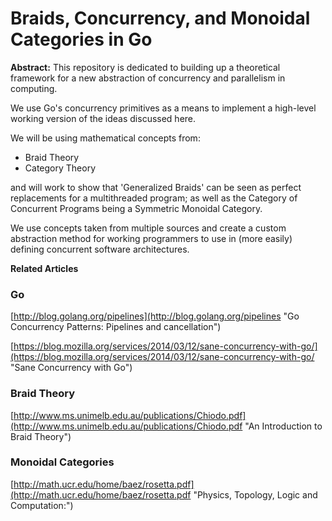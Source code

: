# Braids, Concurrency, and Monoidal Categories in Go #


**Abstract:**
This repository is dedicated to building up a theoretical framework for a new abstraction of concurrency and parallelism in computing.

We use Go's concurrency primitives as a means to implement a high-level working version of the ideas discussed here.

We will be using mathematical concepts from:

- Braid Theory
- Category Theory

and will work to show that 'Generalized Braids' can be seen as perfect replacements for a multithreaded program; as well as the Category of Concurrent Programs being a Symmetric Monoidal Category.

We use concepts taken from multiple sources and create a custom abstraction method for working programmers to use in (more easily) defining concurrent software architectures.

**Related Articles**

### Go ###

[http://blog.golang.org/pipelines](http://blog.golang.org/pipelines "Go Concurrency Patterns: Pipelines and cancellation")

[https://blog.mozilla.org/services/2014/03/12/sane-concurrency-with-go/](https://blog.mozilla.org/services/2014/03/12/sane-concurrency-with-go/ "Sane Concurrency with Go")

### Braid Theory ###

[http://www.ms.unimelb.edu.au/publications/Chiodo.pdf](http://www.ms.unimelb.edu.au/publications/Chiodo.pdf "An Introduction to Braid Theory")

### Monoidal Categories ###

[http://math.ucr.edu/home/baez/rosetta.pdf](http://math.ucr.edu/home/baez/rosetta.pdf "Physics, Topology, Logic and Computation:")

